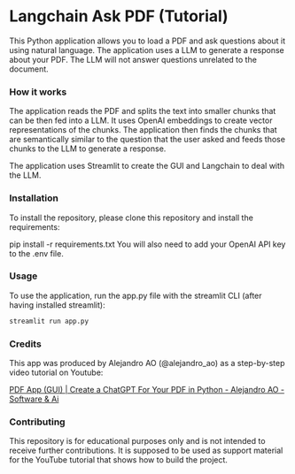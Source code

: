 # Langchain Ask PDF (Tutorial)

This Python application allows you to load a PDF and ask questions about it using natural language. The application uses a LLM to generate a response about your PDF. The LLM will not answer questions unrelated to the document.

### How it works

The application reads the PDF and splits the text into smaller chunks that can be then fed into a LLM. It uses OpenAI embeddings to create vector representations of the chunks. The application then finds the chunks that are semantically similar to the question that the user asked and feeds those chunks to the LLM to generate a response.

The application uses Streamlit to create the GUI and Langchain to deal with the LLM.

### Installation

To install the repository, please clone this repository and install the requirements:

pip install -r requirements.txt
You will also need to add your OpenAI API key to the .env file.

### Usage

To use the application, run the app.py file with the streamlit CLI (after having installed streamlit):

```bash
streamlit run app.py
```

### Credits

This app was produced by Alejandro AO (@alejandro_ao) as a step-by-step video tutorial on Youtube:

[PDF App (GUI) | Create a ChatGPT For Your PDF in Python - Alejandro AO - Software & Ai](https://www.youtube.com/watch?v=wUAUdEw5oxM&ab_channel=AlejandroAO-Software%26Ai)

### Contributing

This repository is for educational purposes only and is not intended to receive further contributions. It is supposed to be used as support material for the YouTube tutorial that shows how to build the project.
